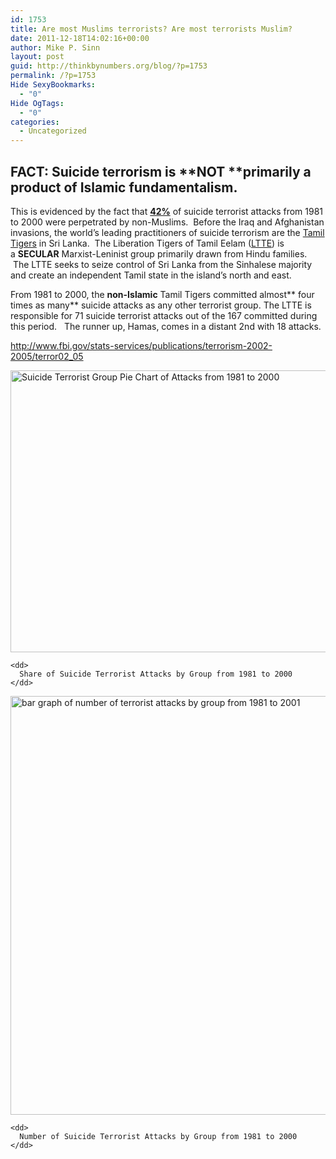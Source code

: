 ```yaml
---
id: 1753
title: Are most Muslims terrorists? Are most terrorists Muslim?
date: 2011-12-18T14:02:16+00:00
author: Mike P. Sinn
layout: post
guid: http://thinkbynumbers.org/blog/?p=1753
permalink: /?p=1753
Hide SexyBookmarks:
  - "0"
Hide OgTags:
  - "0"
categories:
  - Uncategorized
---
```

## FACT: Suicide terrorism is **NOT **primarily a product of Islamic fundamentalism.

This is evidenced by the fact that **[42%](https://docs.google.com/spreadsheet/ccc?key=0AteZ14sZB7x_dGc5akM1WjVmaEIzeVJBSHBUQ0hrVlE)** of suicide terrorist attacks from 1981 to 2000 were perpetrated by non-Muslims.  Before the Iraq and Afghanistan invasions, the world’s leading practitioners of suicide terrorism are the [Tamil Tigers](http://www.time.com/time/world/article/0,8599,1869501,00.html) in Sri Lanka.  The Liberation Tigers of Tamil Eelam ([LTTE](http://www.adl.org/terrorism/symbols/liberation_tigers_te2.asp)) is a **SECULAR** Marxist-Leninist group primarily drawn from Hindu families.  The LTTE seeks to seize control of Sri Lanka from the Sinhalese majority and create an independent Tamil state in the island’s north and east.

From 1981 to 2000, the **non-Islamic** Tamil Tigers committed almost** four times as many** suicide attacks as any other terrorist group. The LTTE is responsible for 71 suicide terrorist attacks out of the 167 committed during this period.   The runner up, Hamas, comes in a distant 2nd with 18 attacks.

<http://www.fbi.gov/stats-services/publications/terrorism-2002-2005/terror02_05>

<div>
  <dl id="attachment_1736">
    <dt>
      <a href="https://i1.wp.com/thinkbynumbers.org/wp-content/uploads/2011/12/Terrorist-Group-Pie-Chart-1981-2000.jpg"><img title="Suicide Terrorist Group Pie Chart of Attacks from 1981 to 2000" src="https://i1.wp.com/thinkbynumbers.org/wp-content/uploads/2011/12/Terrorist-Group-Pie-Chart-1981-2000.jpg?resize=541%2C451" alt="Suicide Terrorist Group Pie Chart of Attacks from 1981 to 2000" width="541" height="451" data-recalc-dims="1" /></a>
    </dt>
    
    <dd>
      Share of Suicide Terrorist Attacks by Group from 1981 to 2000
    </dd>
  </dl>
</div>

<div>
  <dl>
    <dt>
      <a href="https://i1.wp.com/thinkbynumbers.org/wp-content/uploads/2011/12/number-of-terrorist-attacks-by-group-1981-20012.jpg"><img title="bar graph of number of terrorist attacks by group from 1981 to 2001" src="https://i1.wp.com/thinkbynumbers.org/wp-content/uploads/2011/12/number-of-terrorist-attacks-by-group-1981-20012.jpg?resize=616%2C670" alt="bar graph of number of terrorist attacks by group from 1981 to 2001" width="616" height="670" data-recalc-dims="1" /></a>
    </dt>
    
    <dd>
      Number of Suicide Terrorist Attacks by Group from 1981 to 2000
    </dd>
  </dl>
  
  <div>
  </div>
</div>